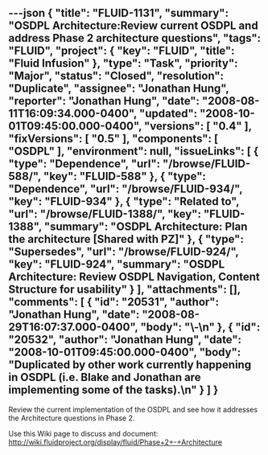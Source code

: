 ---json
{
  "title": "FLUID-1131",
  "summary": "OSDPL Architecture:Review current OSDPL and address Phase 2 architecture questions",
  "tags": "FLUID",
  "project": {
    "key": "FLUID",
    "title": "Fluid Infusion"
  },
  "type": "Task",
  "priority": "Major",
  "status": "Closed",
  "resolution": "Duplicate",
  "assignee": "Jonathan Hung",
  "reporter": "Jonathan Hung",
  "date": "2008-08-11T16:09:34.000-0400",
  "updated": "2008-10-01T09:45:00.000-0400",
  "versions": [
    "0.4"
  ],
  "fixVersions": [
    "0.5"
  ],
  "components": [
    "OSDPL"
  ],
  "environment": null,
  "issueLinks": [
    {
      "type": "Dependence",
      "url": "/browse/FLUID-588/",
      "key": "FLUID-588"
    },
    {
      "type": "Dependence",
      "url": "/browse/FLUID-934/",
      "key": "FLUID-934"
    },
    {
      "type": "Related to",
      "url": "/browse/FLUID-1388/",
      "key": "FLUID-1388",
      "summary": "OSDPL Architecture: Plan the architecture [Shared with PZ]"
    },
    {
      "type": "Supersedes",
      "url": "/browse/FLUID-924/",
      "key": "FLUID-924",
      "summary": "OSDPL Architecture: Review OSDPL Navigation, Content Structure for usability"
    }
  ],
  "attachments": [],
  "comments": [
    {
      "id": "20531",
      "author": "Jonathan Hung",
      "date": "2008-08-29T16:07:37.000-0400",
      "body": "\\-\n"
    },
    {
      "id": "20532",
      "author": "Jonathan Hung",
      "date": "2008-10-01T09:45:00.000-0400",
      "body": "Duplicated by other work currently happening in OSDPL (i.e. Blake and Jonathan are implementing some of the tasks).\n"
    }
  ]
}
---
Review the current implementation of the OSDPL and see how it addresses the Architecture questions in Phase 2.

Use this Wiki page to discuss and document:\
<http://wiki.fluidproject.org/display/fluid/Phase+2+-+Architecture>

        